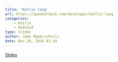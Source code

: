 ```yaml
---
title: 'Kotlin lang'
url: https://speakerdeck.com/developer/kotlin-lang
categories:
    - Kotlin
    - Android
type: slides
author: Jemo Mgebrishvili
date: Nov 20, 2016 01:34
---
```


[Slides](https://speakerdeck.com/developer/kotlin-lang)
